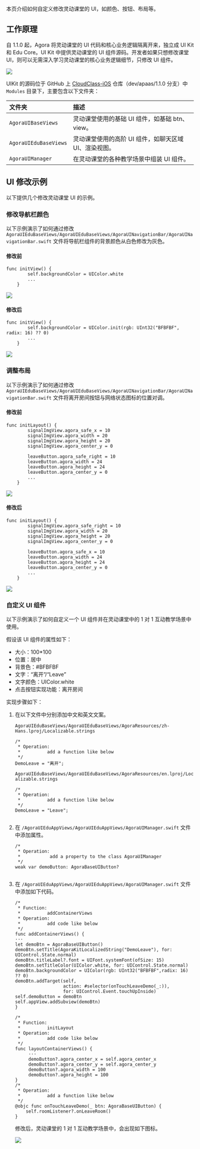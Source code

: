 本页介绍如何自定义修改灵动课堂的 UI，如颜色、按钮、布局等。

## 工作原理

自 1.1.0 起，Agora 将灵动课堂的 UI 代码和核心业务逻辑隔离开来，独立成 UI Kit 和 Edu Core。UI Kit 中提供灵动课堂的 UI 组件源码。开发者如果只想修改课堂 UI，则可以无需深入学习灵动课堂的核心业务逻辑细节，只修改 UI 组件。

![](https://web-cdn.agora.io/docs-files/1619169594360)

UIKit 的源码位于 GitHub 上 [CloudClass-iOS](https://github.com/AgoraIO-Community/CloudClass-iOS) 仓库（dev/apaas/1.1.0 分支）中 `Modules` 目录下，主要包含以下文件夹：

| 文件夹                | 描述                                                  |
| :-------------------- | :---------------------------------------------------- |
| `AgoraUIBaseViews`    | 灵动课堂使用的基础 UI 组件，如基础 btn、view。        |
| `AgoraUIEduBaseViews` | 灵动课堂使用的高阶 UI 组件，如聊天区域 UI、渲染视图。 |
| `AgoraUIManager`      | 在灵动课堂的各种教学场景中组装 UI 组件。              |

## UI 修改示例

以下提供几个修改灵动课堂 UI 的示例。

### 修改导航栏颜色

以下示例演示了如何通过修改 `AgoraUIEduBaseViews/AgoraUIEduBaseViews/AgoraUINavigationBar/AgoraUINavigationBar.swift` 文件将导航栏组件的背景颜色从白色修改为灰色。

#### 修改前

```
func initView() {
        self.backgroundColor = UIColor.white
        ...
    }
```

![](https://web-cdn.agora.io/docs-files/1619169606618)

#### 修改后

```
func initView() {
        self.backgroundColor = UIColor.init(rgb: UInt32("BFBFBF", radix: 16) ?? 0)
        ...
    }
```

![](https://web-cdn.agora.io/docs-files/1619169615790)

### 调整布局

以下示例演示了如何通过修改 `AgoraUIEduBaseViews/AgoraUIEduBaseViews/AgoraUINavigationBar/AgoraUINavigationBar.swift` 文件将离开房间按钮与网络状态图标的位置对调。

#### 修改前

```
func initLayout() {
        signalImgView.agora_safe_x = 10
        signalImgView.agora_width = 20
        signalImgView.agora_height = 20
        signalImgView.agora_center_y = 0
         
        leaveButton.agora_safe_right = 10
        leaveButton.agora_width = 24
        leaveButton.agora_height = 24
        leaveButton.agora_center_y = 0
        ...
    }
```

![](https://web-cdn.agora.io/docs-files/1619169626442)

#### 修改后

```
func initLayout() {
        signalImgView.agora_safe_right = 10
        signalImgView.agora_width = 20
        signalImgView.agora_height = 20
        signalImgView.agora_center_y = 0
         
        leaveButton.agora_safe_x = 10
        leaveButton.agora_width = 24
        leaveButton.agora_height = 24
        leaveButton.agora_center_y = 0
        ...
    }
```

![](https://web-cdn.agora.io/docs-files/1619169635097)

### 自定义 UI 组件

以下示例演示了如何自定义一个 UI 组件并在灵动课堂中的 1 对 1 互动教学场景中使用。

 假设该 UI 组件的属性如下：

- 大小：100*100
- 位置：居中
- 背景色：#BFBFBF
- 文字：“离开”/“Leave”
- 文字颜色：UIColor.white
- 点击按钮实现功能：离开房间

实现步骤如下：

1. 在以下文件中分别添加中文和英文文案。

   `AgoraUIEduBaseViews/AgoraUIEduBaseViews/AgoraResources/zh-Hans.lproj/Localizable.strings`

   ```
   /*
    * Operation:
    *          add a function like below
    */
   DemoLeave = "离开";
   ```
   `AgoraUIEduBaseViews/AgoraUIEduBaseViews/AgoraResources/en.lproj/Localizable.strings`

   ```
   /*
    * Operation:
    *          add a function like below
    */
   DemoLeave = "Leave";
   ```


   ```
   
   ```

2. 在 `/AgoraUIEduAppViews/AgoraUIEduAppViews/AgoraUIManager.swift` 文件中添加属性。

   ```
   /*
    * Operation:
    *           add a property to the class AgoraUIManager
    */
   weak var demoButton: AgoraBaseUIButton?
   ```

   ```
   
   ```

3. 在 `/AgoraUIEduAppViews/AgoraUIEduAppViews/AgoraUIManager.swift` 文件中添加如下代码。

   ```
   /*
    * Function:
    *          addContainerViews
    * Operation:
    *          add code like below
    */
   func addContainerViews() {
   ···
   let demoBtn = AgoraBaseUIButton()
   demoBtn.setTitle(AgoraKitLocalizedString("DemoLeave"), for: UIControl.State.normal)
   demoBtn.titleLabel?.font = UIFont.systemFont(ofSize: 15)
   demoBtn.setTitleColor(UIColor.white, for: UIControl.State.normal)
   demoBtn.backgroundColor = UIColor(rgb: UInt32("BFBFBF",radix: 16) ?? 0)
   demoBtn.addTarget(self,
                     action: #selector(onTouchLeaveDemo(_:)),
                     for: UIControl.Event.touchUpInside)
   self.demoButton = demoBtn
   self.appView.addSubview(demoBtn)
   }
 
   /*
    * Function:
    *          initLayout
    * Operation:
    *          add code like below
    */
   func layoutContainerViews() {
        ···
        demoButton?.agora_center_x = self.agora_center_x
        demoButton?.agora_center_y = self.agora_center_y
        demoButton?.agora_width = 100
        demoButton?.agora_height = 100
   }
   /*
    * Operation:
    *          add a function like below
    */
   @objc func onTouchLeaveDemo(_ btn: AgoraBaseUIButton) {
       self.roomListener?.onLeaveRoom()
   }
   ```

   修改后，灵动课堂的 1 对 1 互动教学场景中，会出现如下图标。

   ![](https://web-cdn.agora.io/docs-files/1619169646534)